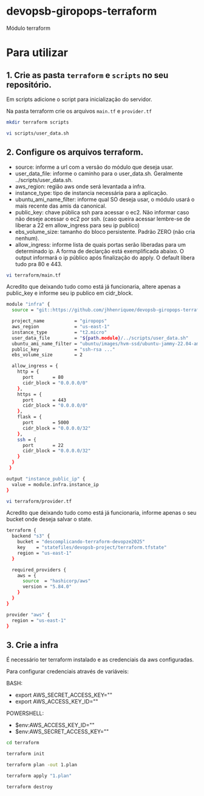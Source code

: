 # devopsb-giropops-terraform
Módulo terraform

# Para utilizar
## 1. Crie as pasta `terraform` e `scripts` no seu repositório.

Em scripts adicione o script para inicialização do servidor.

Na pasta terraform crie os arquivos `main.tf` e `provider.tf`

```bash
mkdir terraform scripts
```

```bash
vi scripts/user_data.sh
```

## 2. Configure os arquivos terraform. 


- source: informe a url com a versão do módulo que deseja usar.
- user_data_file: informe o caminho para o user_data.sh. Geralmente  ../scripts/user_data.sh.
- aws_region: região aws onde será levantada a infra.
- instance_type: tipo de instancia necessária para a aplicação.
- ubuntu_ami_name_filter: informe qual SO deseja usar, o módulo usará o mais recente das amis da canonical.
- public_key: chave pública ssh para acessar o ec2. Não informar caso não deseje acessar o ec2 por ssh. (caso queira acessar lembre-se de liberar a 22 em allow_ingress para seu ip publico)
- ebs_volume_size: tamanho do bloco persistente. Padrão ZERO (não cria nenhum).
- allow_ingress: informe lista de quais portas serão liberadas para um determinado ip. A forma de declarção está exemplificada abaixo.
O output informará o ip público após finalização do apply. O default libera tudo pra 80 e 443.

```bash
vi terraform/main.tf
```

Acredito que deixando tudo como está já funcionaria, altere apenas a public_key e informe seu ip publico em cidr_block.

```bash
module "infra" {
  source = "git::https://github.com/jhhenriquee/devopsb-giropops-terraform.git?ref=v2.1.0"

  project_name           = "giropops"
  aws_region             = "us-east-1"
  instance_type          = "t2.micro"
  user_data_file         = "${path.module}/../scripts/user_data.sh"
  ubuntu_ami_name_filter = "ubuntu/images/hvm-ssd/ubuntu-jammy-22.04-amd64-server-*"
  public_key             = "ssh-rsa ..."
  ebs_volume_size        = 2

  allow_ingress = {
    http = {
      port       = 80
      cidr_block = "0.0.0.0/0"
    },
    https = {
      port       = 443
      cidr_block = "0.0.0.0/0"
    },
    flask = {
      port       = 5000
      cidr_block = "0.0.0.0/32"
    },
    ssh = {
      port       = 22
      cidr_block = "0.0.0.0/32"
    }
  }
 }

output "instance_public_ip" {
  value = module.infra.instance_ip
}
```

```bash
vi terraform/provider.tf
```
Acredito que deixando tudo como está já funcionaria, informe apenas o seu bucket onde deseja salvar o state.
```bash
terraform {
  backend "s3" {
    bucket = "descomplicando-terraform-devopze2025"
    key    = "statefiles/devopsb-project/terraform.tfstate"
    region = "us-east-1"
  }

  required_providers {
    aws = {
      source  = "hashicorp/aws"
      version = "5.84.0"
    }
  }
}

provider "aws" {
  region = "us-east-1"
}
```

## 3. Crie a infra

É necessário ter terraform instalado e as credenciais da aws configuradas.

Para configurar credenciais através de variáveis:

BASH:
- export AWS_SECRET_ACCESS_KEY=""
- export AWS_ACCESS_KEY_ID=""

POWERSHELL:
- $env:AWS_ACCESS_KEY_ID=""
- $env:AWS_SECRET_ACCESS_KEY=""

```bash
cd terraform
```

```bash
terraform init
```

```bash
terraform plan -out 1.plan
```

```bash
terraform apply "1.plan"
```

```bash
terraform destroy
```